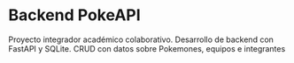 # Backend PokeAPI
Proyecto integrador académico colaborativo. 
Desarrollo de backend con FastAPI y SQLite. CRUD con datos sobre Pokemones, equipos e integrantes

